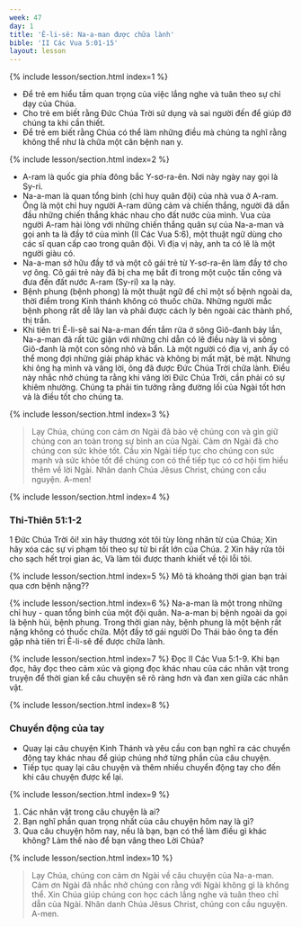 ```yaml
---
week: 47
day: 1
title: 'Ê-li-sê: Na-a-man được chữa lành'
bible: 'II Các Vua 5:01-15'
layout: lesson
---
```



{% include lesson/section.html index=1 %}
- Để trẻ em hiểu tầm quan trọng của việc lắng nghe và tuân theo sự chỉ dạy của Chúa.
- Cho trẻ em biết rằng Đức Chúa Trời sử dụng và sai người đến để giúp đỡ chúng ta khi cần thiết.
- Để trẻ em biết rằng Chúa có thể làm những điều mà chúng ta nghĩ rằng không thể như là chữa một căn bệnh nan y.


{% include lesson/section.html index=2 %}
- A-ram là quốc gia phía đông bắc Y-sơ-ra-ên. Nơi này ngày nay gọi là Sy-ri.
- Na-a-man là quan tổng binh (chỉ huy quân đội) của nhà vua ở A-ram. Ông là một chỉ huy người A-ram dũng cảm và chiến thắng, người đã dẫn đầu những chiến thắng khác nhau cho đất nước của mình. Vua của người A-ram hài lòng với những chiến thắng quân sự của Na-a-man và gọi anh ta là đầy tớ của mình (II Các Vua 5:6), một thuật ngữ dùng cho các sĩ quan cấp cao trong quân đội. Vì địa vị này, anh ta có lẽ là một người giàu có.
- Na-a-man sở hữu đầy tớ và một cô gái trẻ từ Y-sơ-ra-ên làm đầy tớ cho vợ ông. Cô gái trẻ này đã bị cha mẹ bắt đi trong một cuộc tấn công và đưa đến đất nước A-ram (Sy-ri) xa lạ này.
- Bệnh phung (bệnh phong) là một thuật ngữ để chỉ một số bệnh ngoài da, thời điểm trong Kinh thánh không có thuốc chữa. Những người mắc bệnh phong rất dễ lây lan và phải được cách ly bên ngoài các thành phố, thị trấn.
- Khi tiên tri Ê-li-sê sai Na-a-man đến tắm rửa ở sông Giô-đanh bảy lần, Na-a-man đã rất tức giận với những chỉ dẫn có lẽ điều này là vì sông Giô-đanh là một con sông nhỏ và bẩn. Là một người có địa vị, anh ấy có thể mong đợi những giải pháp khác và không bị mất mặt, bẻ mặt. Nhưng khi ông hạ mình và vâng lời, ông đã được Đức Chúa Trời chữa lành. Điều này nhắc nhở chúng ta rằng khi vâng lời Đức Chúa Trời, cần phải có sự khiêm nhường. Chúng ta phải tin tưởng rằng đường lối của Ngài tốt hơn và là điều tốt cho chúng ta.


{% include lesson/section.html index=3 %}
> Lạy Chúa, chúng con cảm ơn Ngài đã bảo vệ chúng con và gìn giữ chúng con an toàn trong sự bình an của Ngài. Cảm ơn Ngài đã cho chúng con sức khỏe tốt. Cầu xin Ngài tiếp tục cho chúng con sức mạnh và sức khỏe tốt để chúng con có thể tiếp tục có cơ hội tìm hiểu thêm về lời Ngài. Nhân danh Chúa Jêsus Christ, chúng con cầu nguyện. A-men!


{% include lesson/section.html index=4 %}
### Thi-Thiên 51:1-2
1 Đức Chúa Trời ôi! xin hãy thương xót tôi tùy lòng nhân từ của Chúa; Xin hãy xóa các sự vi phạm tôi theo sự từ bi rất lớn của Chúa. 
2 Xin hãy rửa tôi cho sạch hết trọi gian ác, Và làm tôi được thanh khiết về tội lỗi tôi.


{% include lesson/section.html index=5 %}
Mô tả khoảng thời gian bạn trải qua cơn bệnh nặng??



{% include lesson/section.html index=6 %}
 Na-a-man là một trong những chỉ huy - quan tổng binh của một đội quân. Na-a-man bị bệnh ngoài da gọi là bệnh hủi, bệnh phung. Trong thời gian này, bệnh phung là một bệnh rất nặng không có thuốc chữa. Một đầy tớ gái người Do Thái bảo ông ta đến gặp nhà tiên tri Ê-li-sê để được chữa lành.


{% include lesson/section.html index=7 %}
Đọc II Các Vua 5:1-9. Khi bạn đọc, hãy đọc theo cảm xúc và giọng đọc khác nhau của các nhân vật trong truyện để thời gian kể câu chuyện sẽ rõ ràng hơn và đan xen giữa các nhân vật.



{% include lesson/section.html index=8 %}
### Chuyển động của tay
- Quay lại câu chuyện Kinh Thánh và yêu cầu con bạn nghĩ ra các chuyển động tay khác nhau để giúp chúng nhớ từng phần của câu chuyện.
- Tiếp tục quay lại câu chuyện và thêm nhiều chuyển động tay cho đến khi câu chuyện được kể lại.


{% include lesson/section.html index=9 %}
1. Các nhân vật trong câu chuyện là ai?
2. Bạn nghĩ phần quan trọng nhất của câu chuyện hôm nay là gì?
3. Qua câu chuyện hôm nay, nếu là bạn, bạn có thể làm điều gì khác không? Làm thế nào để bạn vâng theo Lời Chúa?


{% include lesson/section.html index=10 %}
> Lạy Chúa, chúng con cảm ơn Ngài về câu chuyện của Na-a-man. Cảm ơn Ngài đã nhắc nhở chúng con rằng với Ngài không gì là không thể. Xin Chúa giúp chúng con học cách lắng nghe và tuân theo chỉ dẫn của Ngài. Nhân danh Chúa Jêsus Christ, chúng con cầu nguyện. A-men.
